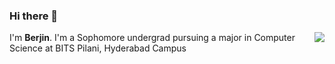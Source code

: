 ### Hi there 👋
<img align="right" src="https://github-readme-stats.vercel.app/api?username=Berjin&show_icons=true&theme=radical&count_private=true" />

I'm <b>Berjin</b>.
I'm a Sophomore undergrad pursuing a major in Computer Science at BITS Pilani, Hyderabad Campus
<!--
**Berjin/Berjin** is a ✨ _special_ ✨ repository because its `README.md` (this file) appears on your GitHub profile.

Here are some ideas to get you started:

- 🔭 I’m currently working on ...
- 🌱 I’m currently learning ...
- 👯 I’m looking to collaborate on ...
- 🤔 I’m looking for help with ...
- 💬 Ask me about ...
- 📫 How to reach me: ...
- 😄 Pronouns: ...
- ⚡ Fun fact: ...
-->
